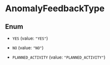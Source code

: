 

# AnomalyFeedbackType

## Enum


* `YES` (value: `"YES"`)

* `NO` (value: `"NO"`)

* `PLANNED_ACTIVITY` (value: `"PLANNED_ACTIVITY"`)



